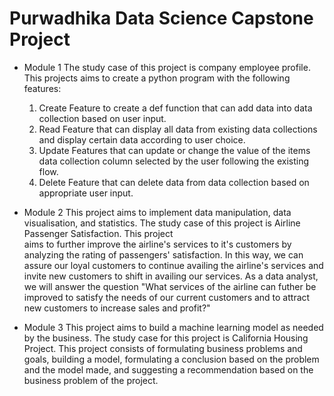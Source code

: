 # Purwadhika Data Science Capstone Project

* Module 1
  The study case of this project is company employee profile. This projects aims to create a python program with the following features:
  1. Create Feature to create a def function that can add data into data collection based on user input.
  2. Read Feature that can display all data from existing data collections and display certain data according to user choice.
  3. Update Features that can update or change the value of the items data collection column selected by the user following the existing flow.
  4. Delete Feature that can delete data from data collection based on appropriate user input.
 
 * Module 2
  This project aims to implement data manipulation, data visualisation, and statistics. The study case of this project is Airline Passenger Satisfaction. This project  
  aims to further improve the airline's services to it's customers by analyzing the rating of passengers' satisfaction. In this way, we can assure our loyal customers to 
  continue availing the airline's services and invite new customers to shift in availing our services. As a data analyst, we will answer the question "What services of 
  the airline can futher be improved to satisfy the needs of our current customers and to attract new customers to increase sales and profit?" 

* Module 3
  This project aims to build a machine learning model as needed by the business. The study case for this project is California Housing Project. This project consists of
  formulating business problems and goals, building a model, formulating a conclusion based on the problem and the model made, and suggesting a recommendation based on
  the business problem of the project.
